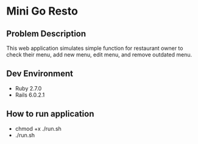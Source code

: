 # Mini Go Resto

## Problem Description

This web application simulates simple function for restaurant owner to check their menu,
add new menu, edit menu, and remove outdated menu.

## Dev Environment

- Ruby 2.7.0
- Rails 6.0.2.1

## How to run application

- chmod +x ./run.sh
- ./run.sh
